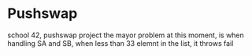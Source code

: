# Pushswap
school 42, pushswap project
the mayor problem at this moment, is when handling SA and SB,   when less than 33 elemnt in the list, it throws fail